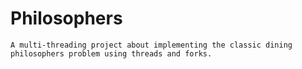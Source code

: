# Philosophers

	A multi-threading project about implementing the classic dining philosophers problem using threads and forks.
